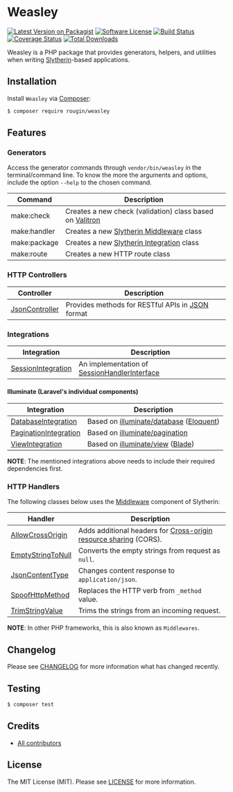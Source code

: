 # Weasley

[![Latest Version on Packagist][ico-version]][link-packagist]
[![Software License][ico-license]][link-license]
[![Build Status][ico-build]][link-build]
[![Coverage Status][ico-coverage]][link-coverage]
[![Total Downloads][ico-downloads]][link-downloads]

Weasley is a PHP package that provides generators, helpers, and utilities when writing [Slytherin](/slytherin/)-based applications.

## Installation

Install `Weasley` via [Composer](https://getcomposer.org/):

``` bash
$ composer require rougin/weasley
```

## Features

### Generators

Access the generator commands through `vendor/bin/weasley` in the terminal/command line. To know the more the arguments and options, include the option `--help` to the chosen command.

| Command | Description |
| ------- | ----------- |
| make:check | Creates a new check (validation) class based on [Valitron](https://github.com/vlucas/valitron) |
| make:handler | Creates a new [Slytherin Middleware](https://github.com/rougin/slytherin/wiki/Middleware) class |
| make:package | Creates a new [Slytherin Integration](https://github.com/rougin/slytherin/wiki/IntegrationInterface-Implementation) class |
| make:route | Creates a new HTTP route class |

### HTTP Controllers

| Controller | Description |
| ---------- | ----------- |
| [JsonController](https://github.com/rougin/weasley/blob/master/src/Controllers/JsonController.php) | Provides methods for RESTful APIs in [JSON](https://en.wikipedia.org/wiki/JSON) format |

### Integrations

| Integration | Description |
| ----------- | ----------- |
| [SessionIntegration](https://github.com/rougin/weasley/blob/master/src/Session/SessionIntegration.php) | An implementation of [SessionHandlerInterface](https://secure.php.net/manual/en/class.sessionhandlerinterface.php) |

#### Illuminate (Laravel's individual components)

| Integration | Description |
| ----------- | ----------- |
| [DatabaseIntegration](https://github.com/rougin/weasley/blob/master/src/Illuminate/DatabaseIntegration.php) | Based on [illuminate/database](https://github.com/illuminate/database) ([Eloquent](https://laravel.com/docs/5.4/eloquent)) |
| [PaginationIntegration](https://github.com/rougin/weasley/blob/master/src/Illuminate/PaginationIntegration.php) | Based on [illuminate/pagination](https://github.com/illuminate/pagination) |
| [ViewIntegration](https://github.com/rougin/weasley/blob/master/src/Illuminate/ViewIntegration.php) | Based on [illuminate/view](https://github.com/illuminate/view) ([Blade](https://laravel.com/docs/5.4/blade)) |

**NOTE**: The mentioned integrations above needs to include their required dependencies first.

### HTTP Handlers

The following classes below uses the [Middleware](https://github.com/rougin/slytherin/wiki/Middleware) component of Slytherin:

| Handler | Description |
| ---------- | ----------- |
| [AllowCrossOrigin](https://github.com/rougin/weasley/blob/master/src/Handlers/AllowCrossOrigin.php) | Adds additional headers for [Cross-origin resource sharing](https://en.wikipedia.org/wiki/Cross-origin_resource_sharing) (CORS). |
| [EmptyStringToNull](https://github.com/rougin/weasley/blob/master/src/Handlers/EmptyStringToNull.php) | Converts the empty strings from request as `null`. |
| [JsonContentType](https://github.com/rougin/weasley/blob/master/src/Handlers/JsonContentType.php) | Changes content response to `application/json`. |
| [SpoofHttpMethod](https://github.com/rougin/weasley/blob/master/src/Handlers/SpoofHttpMethod.php) | Replaces the HTTP verb  from `_method` value. |
| [TrimStringValue](https://github.com/rougin/weasley/blob/master/src/Handlers/TrimStringValue.php) | Trims the strings from an incoming request. |

**NOTE**: In other PHP frameworks, this is also known as `Middlewares`.

## Changelog

Please see [CHANGELOG][link-changelog] for more information what has changed recently.

## Testing

``` bash
$ composer test
```

## Credits

- [All contributors][link-contributors]

## License

The MIT License (MIT). Please see [LICENSE][link-license] for more information.

[ico-build]: https://img.shields.io/github/actions/workflow/status/rougin/weasley/build.yml?style=flat-square
[ico-coverage]: https://img.shields.io/codecov/c/github/rougin/weasley?style=flat-square
[ico-downloads]: https://img.shields.io/packagist/dt/rougin/weasley.svg?style=flat-square
[ico-license]: https://img.shields.io/badge/license-MIT-brightgreen.svg?style=flat-square
[ico-version]: https://img.shields.io/packagist/v/rougin/weasley.svg?style=flat-square

[link-build]: https://github.com/rougin/weasley/actions
[link-changelog]: https://github.com/rougin/weasley/blob/master/CHANGELOG.md
[link-contributors]: https://github.com/rougin/weasley/contributors
[link-coverage]: https://app.codecov.io/gh/rougin/weasley
[link-downloads]: https://packagist.org/packages/rougin/weasley
[link-license]: https://github.com/rougin/weasley/blob/master/LICENSE.md
[link-packagist]: https://packagist.org/packages/rougin/weasley